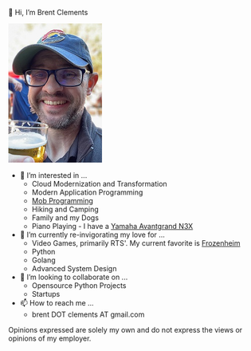 👋 Hi, I’m Brent Clements

![Me](https://github.com/bclements/bclements/raw/main/brentpic.jpg)

- 👀 I’m interested in ...
  - Cloud Modernization and Transformation
  - Modern Application Programming
  - [Mob Programming](agilealliance.org/glossary/mob-programming/)
  - Hiking and Camping
  - Family and my Dogs 
  - Piano Playing - I have a [Yamaha Avantgrand N3X](https://usa.yamaha.com/products/musical_instruments/pianos/avantgrand/n3x/index.html)
- 🌱 I’m currently re-invigorating my love for ...
  - Video Games, primarily RTS'. My current favorite is [Frozenheim](https://store.steampowered.com/app/1134100/Frozenheim/)
  - Python
  - Golang
  - Advanced System Design
- 💞️ I’m looking to collaborate on ...
  - Opensource Python Projects
  - Startups
- 📫 How to reach me ...
  - brent DOT clements AT gmail.com

Opinions expressed are solely my own and do not express the views or opinions of my employer.

<!---
bclements/bclements is a ✨ special ✨ repository because its `README.md` (this file) appears on your GitHub profile.
You can click the Preview link to take a look at your changes.
--->
